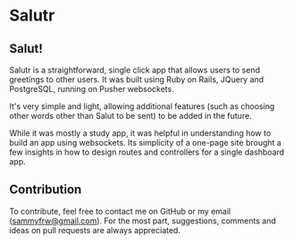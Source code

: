 Salutr
======

Salut!
------

Salutr is a straightforward, single click app that allows users to send
greetings to other users. It was built using Ruby on Rails, JQuery and
PostgreSQL, running on Pusher websockets.

It's very simple and light, allowing additional features (such as choosing
other words other than Salut to be sent) to be added in the future.

While it was mostly a study app, it was helpful in understanding how to build
an app using websockets. Its simplicity of a one-page site brought a few
insights in how to design routes and controllers for a single dashboard app.


Contribution
------------

To contribute, feel free to contact me on GitHub or my email
(sammyfrw@gmail.com). For the most part, suggestions, comments and ideas on
pull requests are always appreciated.
